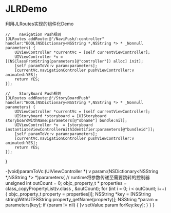 # JLRDemo

利用JLRoutes实现的组件化Demo

    //    navigation Push规则
    [JLRoutes addRoute:@"/NaviPush/:controller" handler:^BOOL(NSDictionary<NSString *,NSString *> * _Nonnull parameters) {
        UIViewController *currentVc = [self currentViewController];
        UIViewController *v = [[NSClassFromString(parameters[@"controller"]) alloc] init];
        [self paramToVc:v param:parameters];
        [currentVc.navigationController pushViewController:v animated:YES];
        return YES;
    }];
    
    //    StoryBoard Push规则
    [JLRoutes addRoute:@"/StoryBoardPush" handler:^BOOL(NSDictionary<NSString *,NSString *> * _Nonnull parameters) {
        UIViewController *currentVc = [self currentViewController];
        UIStoryboard *storyboard = [UIStoryboard storyboardWithName:parameters[@"sbname"] bundle:nil];
        UIViewController *v  = [storyboard instantiateViewControllerWithIdentifier:parameters[@"bundleid"]];
        [self paramToVc:v param:parameters];
        [currentVc.navigationController pushViewController:v animated:YES];
        return YES;
    }];
}

-(void)paramToVc:(UIViewController *) v param:(NSDictionary<NSString *,NSString *> *)parameters{
    //        runtime将参数传递至需要跳转的控制器
    unsigned int outCount = 0;
    objc_property_t * properties = class_copyPropertyList(v.class , &outCount);
    for (int i = 0; i < outCount; i++) {
        objc_property_t property = properties[i];
        NSString *key = [NSString stringWithUTF8String:property_getName(property)];
        NSString *param = parameters[key];
        if (param != nil) {
            [v setValue:param forKey:key];
        }
    }
}
